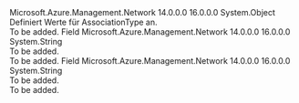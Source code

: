 <Type Name="AssociationType" FullName="Microsoft.Azure.Management.Network.Models.AssociationType">
  <TypeSignature Language="C#" Value="public static class AssociationType" />
  <TypeSignature Language="ILAsm" Value=".class public auto ansi abstract sealed beforefieldinit AssociationType extends System.Object" />
  <TypeSignature Language="DocId" Value="T:Microsoft.Azure.Management.Network.Models.AssociationType" />
  <TypeSignature Language="VB.NET" Value="Public Class AssociationType" />
  <TypeSignature Language="F#" Value="type AssociationType = class" />
  <AssemblyInfo>
    <AssemblyName>Microsoft.Azure.Management.Network</AssemblyName>
    <AssemblyVersion>14.0.0.0</AssemblyVersion>
    <AssemblyVersion>16.0.0.0</AssemblyVersion>
  </AssemblyInfo>
  <Base>
    <BaseTypeName>System.Object</BaseTypeName>
  </Base>
  <Interfaces />
  <Docs>
    <summary>
            Definiert Werte für AssociationType an.
            </summary>
    <remarks>To be added.</remarks>
  </Docs>
  <Members>
    <Member MemberName="Associated">
      <MemberSignature Language="C#" Value="public const string Associated;" />
      <MemberSignature Language="ILAsm" Value=".field public static literal string Associated" />
      <MemberSignature Language="DocId" Value="F:Microsoft.Azure.Management.Network.Models.AssociationType.Associated" />
      <MemberSignature Language="VB.NET" Value="Public Const Associated As String " />
      <MemberSignature Language="F#" Value="val mutable Associated : string" Usage="Microsoft.Azure.Management.Network.Models.AssociationType.Associated" />
      <MemberType>Field</MemberType>
      <AssemblyInfo>
        <AssemblyName>Microsoft.Azure.Management.Network</AssemblyName>
        <AssemblyVersion>14.0.0.0</AssemblyVersion>
        <AssemblyVersion>16.0.0.0</AssemblyVersion>
      </AssemblyInfo>
      <ReturnValue>
        <ReturnType>System.String</ReturnType>
      </ReturnValue>
      <Docs>
        <summary>To be added.</summary>
        <remarks>To be added.</remarks>
      </Docs>
    </Member>
    <Member MemberName="Contains">
      <MemberSignature Language="C#" Value="public const string Contains;" />
      <MemberSignature Language="ILAsm" Value=".field public static literal string Contains" />
      <MemberSignature Language="DocId" Value="F:Microsoft.Azure.Management.Network.Models.AssociationType.Contains" />
      <MemberSignature Language="VB.NET" Value="Public Const Contains As String " />
      <MemberSignature Language="F#" Value="val mutable Contains : string" Usage="Microsoft.Azure.Management.Network.Models.AssociationType.Contains" />
      <MemberType>Field</MemberType>
      <AssemblyInfo>
        <AssemblyName>Microsoft.Azure.Management.Network</AssemblyName>
        <AssemblyVersion>14.0.0.0</AssemblyVersion>
        <AssemblyVersion>16.0.0.0</AssemblyVersion>
      </AssemblyInfo>
      <ReturnValue>
        <ReturnType>System.String</ReturnType>
      </ReturnValue>
      <Docs>
        <summary>To be added.</summary>
        <remarks>To be added.</remarks>
      </Docs>
    </Member>
  </Members>
</Type>